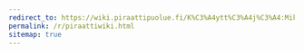 ```yaml
---
redirect_to: https://wiki.piraattipuolue.fi/K%C3%A4ytt%C3%A4j%C3%A4:Mikaela
permalink: /r/piraattiwiki.html
sitemap: true
---
```

